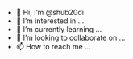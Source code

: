 - 👋 Hi, I’m @shub20di
- 👀 I’m interested in ...
- 🌱 I’m currently learning ...
- 💞️ I’m looking to collaborate on ...
- 📫 How to reach me ...

<!---
shub20di/shub20di is a ✨ special ✨ repository because its `README.md` (this file) appears on your GitHub profile.
You can click the Preview link to take a look at your changes.
--->
